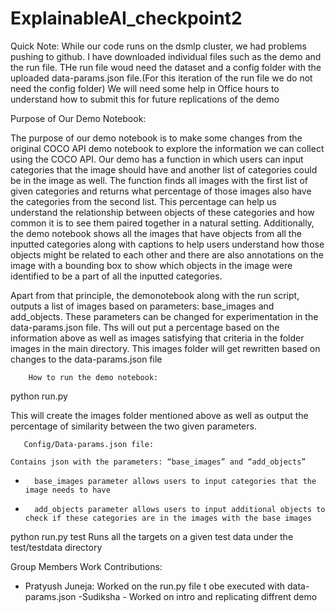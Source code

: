 # ExplainableAI_checkpoint2

Quick Note: While our code runs on the dsmlp cluster, we had problems pushing to github. I have downloaded individual files such as the demo and the run file. THe run file woud need the dataset and a config folder with the uploaded data-params.json file.(For this iteration of the run file we do not need the config folder) We will need some help in Office hours to understand how to submit this for future replications of the demo 



Purpose of Our Demo Notebook:

The purpose of our demo notebook is to make some changes from the original COCO API demo notebook to explore the information we can collect using the COCO API. Our demo has a function in which users can input categories that the image should have and another list of categories could be in the image as well. The function finds all images with the first list of given categories and returns what percentage of those images also have the categories from the second list. This percentage can help us understand the relationship between objects of these categories and how common it is to see them paired together in a natural setting. Additionally, the demo notebook shows all the images that have objects from all the inputted categories along with captions to help users understand how those objects might be related to each other and there are also annotations on the image with a bounding box to show which objects in the image were identified to be a part of all the inputted categories.


Apart from that principle, the demonotebook along with the run script, outputs a list of images based on parameters: base_images and add_objects. These parameters can be changed for experimentation in the data-params.json file. Ths will out put a percentage based on the information above as well as images satisfying that criteria in the folder images in the main directory. This images folder will get rewritten based on changes to the data-params.json file

        How to run the demo notebook:

python run.py

This will create the images folder mentioned above as well as output the percentage of similarity between the two given parameters.


       Config/Data-params.json file:

	Contains json with the parameters: “base_images” and “add_objects”


-       base_images parameter allows users to input categories that the image needs to have

-       add_objects parameter allows users to input additional objects to check if these categories are in the images with the base images

python run.py test
Runs all the targets on a given test data under the test/testdata directory

Group Members Work Contributions:
- Pratyush Juneja: Worked on the run.py file t obe executed with data-params.json
-Sudiksha - Worked on intro and replicating diffrent demo
